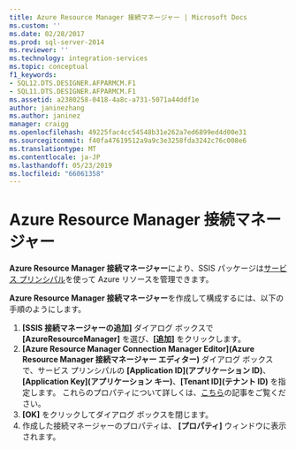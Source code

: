 ```yaml
---
title: Azure Resource Manager 接続マネージャー | Microsoft Docs
ms.custom: ''
ms.date: 02/28/2017
ms.prod: sql-server-2014
ms.reviewer: ''
ms.technology: integration-services
ms.topic: conceptual
f1_keywords:
- SQL12.DTS.DESIGNER.AFPARMCM.F1
- SQL11.DTS.DESIGNER.AFPARMCM.F1
ms.assetid: a2380258-0418-4a8c-a731-5071a44ddf1e
author: janinezhang
ms.author: janinez
manager: craigg
ms.openlocfilehash: 49225fac4cc54548b31e262a7ed6899ed4d00e31
ms.sourcegitcommit: f40fa47619512a9a9c3e3258fda3242c76c008e6
ms.translationtype: MT
ms.contentlocale: ja-JP
ms.lasthandoff: 05/23/2019
ms.locfileid: "66061358"
---
```

# <a name="azure-resource-manager-connection-manager"></a>Azure Resource Manager 接続マネージャー
**Azure Resource Manager 接続マネージャー**により、SSIS パッケージは[サービス プリンシパル](https://docs.microsoft.com/azure/azure-resource-manager/resource-group-create-service-principal-portal)を使って Azure リソースを管理できます。

**Azure Resource Manager 接続マネージャー**を作成して構成するには、以下の手順のようにします。

1. **[SSIS 接続マネージャーの追加]** ダイアログ ボックスで **[AzureResourceManager]** を選び、**[追加]** をクリックします。
2. **[Azure Resource Manager Connection Manager Editor]\(Azure Resource Manager 接続マネージャー エディター\)** ダイアログ ボックスで、サービス プリンシパルの **[Application ID]\(アプリケーション ID\)**、**[Application Key]\(アプリケーション キー\)**、**[Tenant ID]\(テナント ID\)** を指定します。 これらのプロパティについて詳しくは、[こちら](https://docs.microsoft.com/azure/azure-resource-manager/resource-group-create-service-principal-portal)の記事をご覧ください。
3. **[OK]** をクリックしてダイアログ ボックスを閉じます。
4. 作成した接続マネージャーのプロパティは、 **[プロパティ]** ウィンドウに表示されます。
